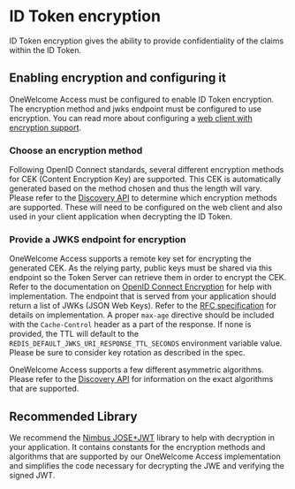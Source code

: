 # ID Token encryption
ID Token encryption gives the ability to provide confidentiality of the claims within the ID Token.

## Enabling encryption and configuring it
OneWelcome Access must be configured to enable ID Token encryption. The encryption method and jwks endpoint must be configured to use encryption.
You can read more about configuring a [web client with encryption support](../../web-clients/web-client-configuration.md#enabling-openid-connect-capability).

### Choose an encryption method
Following OpenID Connect standards, several different encryption methods for CEK (Content Encryption Key) are supported. This CEK is automatically generated
based on the method chosen and thus the length will vary. Please refer to the [Discovery API](../../../api-reference/oidc/discovery.md) to determine which
encryption methods are supported. These will need to be configured on the web client and also used in your client application when decrypting the ID Token.

### Provide a JWKS endpoint for encryption
OneWelcome Access supports a remote key set for encrypting the generated CEK. As the relying party, public keys must be shared via this endpoint so the Token
Server can retrieve them in order to encrypt the CEK. Refer to the documentation on [OpenID Connect Encryption](https://openid.net/specs/openid-connect-core-1_0.html#Encryption)
for help with implementation. The endpoint that is served from your application should return a list of JWKs (JSON Web Keys). Refer to the
[RFC specification](https://tools.ietf.org/html/rfc7517.html#section-5) for details on implementation. A proper `max-age` directive should be included with the
`Cache-Control` header as a part of the response. If none is provided, the TTL will default to the `REDIS_DEFAULT_JWKS_URI_RESPONSE_TTL_SECONDS` environment
variable value. Please be sure to consider key rotation as described in the spec.

OneWelcome Access supports a few different asymmetric algorithms. Please refer to the [Discovery API](../../../api-reference/oidc/discovery.md) for information
on the exact algorithms that are supported.

## Recommended Library
We recommend the [Nimbus JOSE+JWT](https://bitbucket.org/connect2id/nimbus-jose-jwt/wiki/Home) library to help with decryption in your application. 
It contains constants for the encryption methods and algorithms that are supported by our OneWelcome Access implementation and simplifies the code necessary for
decrypting the JWE and verifying the signed JWT.